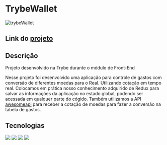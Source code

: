 # TrybeWallet
![trybeWallet](https://user-images.githubusercontent.com/62625447/199612040-c238dee2-f87f-434e-9aca-6bbe76512668.gif)

<h2>Link do <a href='https://trybe-wallet-kappa.vercel.app/'>projeto</a></h2>

<h2>Descrição</h2>
<p>Projeto desenvolvido na Trybe durante o módulo de Front-End</p>
  <p> Nesse projeto foi desenvolvido uma aplicação para controle de gastos com conversão de diferentes moedas para o Real. Utilizando cotação em tempo real. Colocamos em prática nosso conhecimento adquirido de Redux para salvar as informações da aplicação no estado global, podendo ser acessada em qualquer parte do cógido. Também utilizamos a API <a href='https://economia.awesomeapi.com.br/json/all'>awesomeapi</a> para receber a cotação de moedas para fazer a conversão na tabela de gastos.</p>

<h2>Tecnologias</h2>
  <img src="https://img.shields.io/badge/JavaScript-323330?style=for-the-badge&logo=javascript&logoColor=F7DF1E" />
  <img src="https://img.shields.io/badge/React-20232A?style=for-the-badge&logo=react&logoColor=61DAFB" />
  <img src="https://img.shields.io/badge/Redux-593D88?style=for-the-badge&logo=redux&logoColor=white" />
    <img src="https://img.shields.io/badge/Jest-C21325?style=for-the-badge&logo=jest&logoColor=white" />
